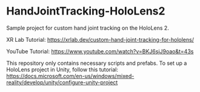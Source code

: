 # HandJointTracking-HoloLens2

Sample project for custom hand joint tracking on the HoloLens 2.

XR Lab Tutorial: https://xrlab.dev/custom-hand-joint-tracking-for-hololens/

YouTube Tutorial: https://www.youtube.com/watch?v=BKJ6sjJ9oao&t=43s

This repository only contains necessary scripts and prefabs. To set up a HoloLens project in Unity, follow this tutorial: 
https://docs.microsoft.com/en-us/windows/mixed-reality/develop/unity/configure-unity-project
